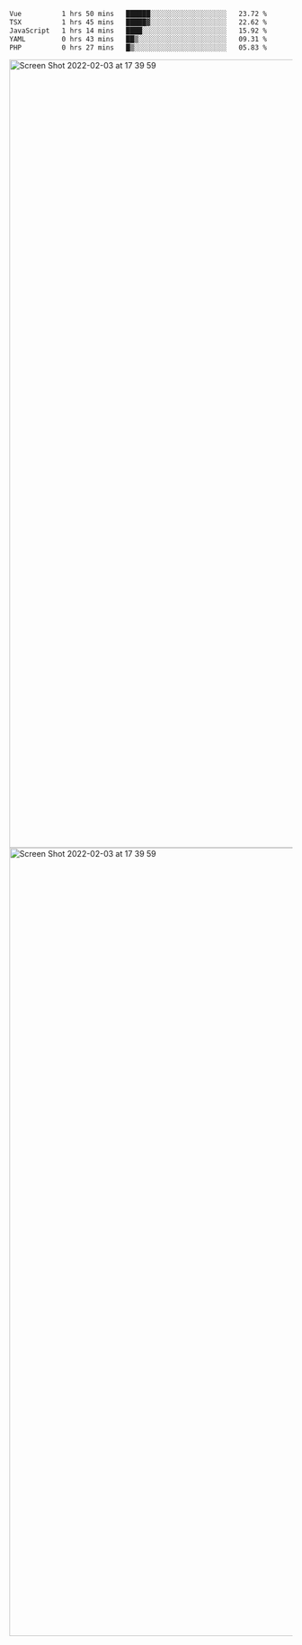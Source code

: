 <!--START_SECTION:waka-->

```txt
Vue          1 hrs 50 mins   ██████░░░░░░░░░░░░░░░░░░░   23.72 %
TSX          1 hrs 45 mins   █████▓░░░░░░░░░░░░░░░░░░░   22.62 %
JavaScript   1 hrs 14 mins   ████░░░░░░░░░░░░░░░░░░░░░   15.92 %
YAML         0 hrs 43 mins   ██▒░░░░░░░░░░░░░░░░░░░░░░   09.31 %
PHP          0 hrs 27 mins   █▒░░░░░░░░░░░░░░░░░░░░░░░   05.83 %
```

<!--END_SECTION:waka-->

<img width="1400" alt="Screen Shot 2022-02-03 at 17 39 59" src="https://user-images.githubusercontent.com/45716542/152387304-f2b60485-53a6-4f4b-a818-5cefb1b0c0ae.png">
<img width="1400" alt="Screen Shot 2022-02-03 at 17 39 59" src="https://user-images.githubusercontent.com/45716542/152387273-ea5cdf21-2a45-44da-8bef-00c1763b1d42.png">
